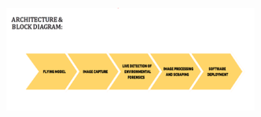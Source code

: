 ![Methodology](https://github.com/Chandrahasinisankar/Forest_reservation/blob/main/ARCHITECTURE.png)
